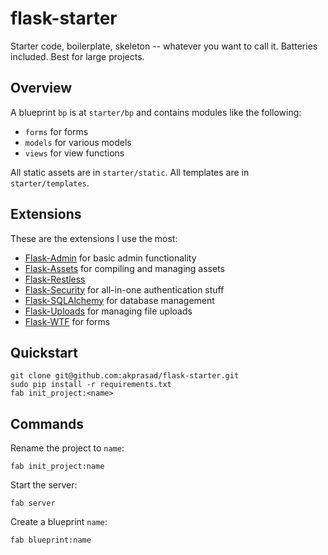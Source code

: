 # flask-starter

Starter code, boilerplate, skeleton -- whatever you want to call it. Batteries included.
Best for large projects.

## Overview
A blueprint `bp` is at `starter/bp` and contains modules like the following:

- `forms` for forms
- `models` for various models
- `views` for view functions

All static assets are in `starter/static`. All templates are in `starter/templates`.

## Extensions
These are the extensions I use the most:

- [Flask-Admin](http://flask-admin.readthedocs.org/en/latest/) for basic admin functionality
- [Flask-Assets](http://elsdoerfer.name/docs/flask-assets/) for compiling and managing assets
- [Flask-Restless](http://flask-restless.readthedocs.org/)
- [Flask-Security](http://pythonhosted.org/Flask-Security/) for all-in-one authentication stuff
- [Flask-SQLAlchemy](http://pythonhosted.org/Flask-SQLAlchemy/) for database management
- [Flask-Uploads](http://pythonhosted.org/Flask-Uploads/) for managing file uploads
- [Flask-WTF](http://pythonhosted.org/Flask-WTF/) for forms


## Quickstart

```
git clone git@github.com:akprasad/flask-starter.git
sudo pip install -r requirements.txt
fab init_project:<name>
```

## Commands

Rename the project to `name`:

```
fab init_project:name
```

Start the server:

```
fab server
```

Create a blueprint `name`:

```
fab blueprint:name
```